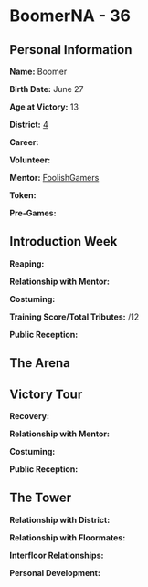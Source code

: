 # BoomerNA - 36

## Personal Information
**Name:** Boomer

**Birth Date:** June 27

**Age at Victory:** 13

**District:** [4](../../Worldbuilding/Districts/district4.md)

**Career:** 

**Volunteer:** 

**Mentor:** [FoolishGamers](../floor1/FoolishGamers.md)

**Token:** 

**Pre-Games:** 

## Introduction Week
**Reaping:**

**Relationship with Mentor:**

**Costuming:** 

**Training Score/Total Tributes:** /12

**Public Reception:** 

## The Arena 

## Victory Tour
**Recovery:** 

**Relationship with Mentor:**

**Costuming:** 

**Public Reception:** 

## The Tower
**Relationship with District:**

**Relationship with Floormates:** 

**Interfloor Relationships:** 

**Personal Development:**